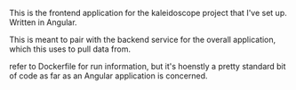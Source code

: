 This is the frontend application for the kaleidoscope project that I've set up. 
Written in Angular. 

This is meant to pair with the backend service for the overall application, which this uses to pull data from. 

refer to Dockerfile for run information, but it's hoenstly a pretty standard bit of code as far as an Angular 
application is concerned. 
